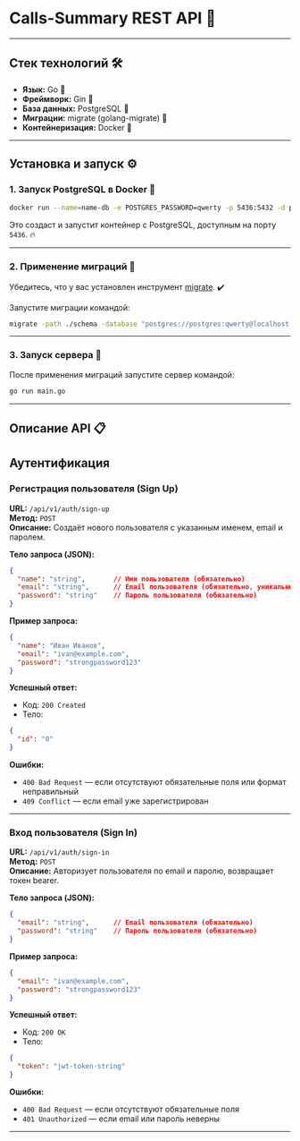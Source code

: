 # Calls-Summary REST API 🚀

---

## Стек технологий 🛠️

- **Язык:** Go 🐹
- **Фреймворк:** Gin 🍃
- **База данных:** PostgreSQL 🐘
- **Миграции:** migrate (golang-migrate) 🔄
- **Контейнеризация:** Docker 🐳

---

## Установка и запуск ⚙️

### 1. Запуск PostgreSQL в Docker 🐘

```bash
docker run --name=name-db -e POSTGRES_PASSWORD=qwerty -p 5436:5432 -d postgres
```

Это создаст и запустит контейнер с PostgreSQL, доступным на порту `5436`. 🔥

---

### 2. Применение миграций 🔄

Убедитесь, что у вас установлен инструмент [migrate](https://github.com/golang-migrate/migrate). ✔️

Запустите миграции командой:

```bash
migrate -path ./schema -database "postgres://postgres:qwerty@localhost:5436/postgres?sslmode=disable" up
```

---

### 3. Запуск сервера 🚀

После применения миграций запустите сервер командой:

```bash
go run main.go
```

---

## Описание API 📋

## Аутентификация

### Регистрация пользователя (Sign Up)

**URL:** `/api/v1/auth/sign-up`  
**Метод:** `POST`  
**Описание:** Создаёт нового пользователя с указанным именем, email и паролем.

**Тело запроса (JSON):**

```json
{
  "name": "string",       // Имя пользователя (обязательно)
  "email": "string",      // Email пользователя (обязательно, уникальный)
  "password": "string"    // Пароль пользователя (обязательно)
}
```

**Пример запроса:**

```json
{
  "name": "Иван Иванов",
  "email": "ivan@example.com",
  "password": "strongpassword123"
}
```

**Успешный ответ:**

- Код: `200 Created`
- Тело: 
```json
{
  "id": "0"
}
```

**Ошибки:**

- `400 Bad Request` — если отсутствуют обязательные поля или формат неправильный
- `409 Conflict` — если email уже зарегистрирован

---

### Вход пользователя (Sign In)

**URL:** `/api/v1/auth/sign-in`  
**Метод:** `POST`  
**Описание:** Авторизует пользователя по email и паролю, возвращает токен bearer.

**Тело запроса (JSON):**

```json
{
  "email": "string",      // Email пользователя (обязательно)
  "password": "string"    // Пароль пользователя (обязательно)
}
```

**Пример запроса:**

```json
{
  "email": "ivan@example.com",
  "password": "strongpassword123"
}
```

**Успешный ответ:**

- Код: `200 OK`
- Тело:

```json
{
  "token": "jwt-token-string"
}
```

**Ошибки:**

- `400 Bad Request` — если отсутствуют обязательные поля
- `401 Unauthorized` — если email или пароль неверны

---

